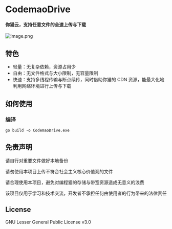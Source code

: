 # CodemaoDrive

#### 你猫云，支持任意文件的全速上传与下载

![image.png](https://i.loli.net/2020/07/08/G2bNFn56WaTMQhZ.png)

## 特色

-   轻量：无复杂依赖，资源占用少
-   自由：无文件格式与大小限制，无容量限制
-   快速：支持多线程传输与断点续传，同时借助你猫的 CDN 资源，能最大化地利用网络环境进行上传与下载

## 如何使用

### 编译

```shell
go build -o CodemaoDrive.exe
```

## 免责声明

请自行对重要文件做好本地备份

请勿使用本项目上传不符合社会主义核心价值观的文件

请合理使用本项目，避免对编程猫的存储与带宽资源造成无意义的浪费

该项目仅用于学习和技术交流，开发者不承担任何由使用者的行为带来的法律责任

## License

GNU Lesser General Public License v3.0
